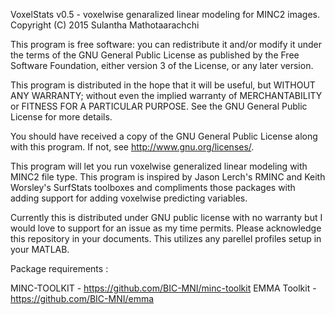 VoxelStats v0.5 - voxelwise genaralized linear modeling for MINC2 images. 
Copyright (C) 2015  Sulantha Mathotaarachchi

This program is free software: you can redistribute it and/or modify
it under the terms of the GNU General Public License as published by
the Free Software Foundation, either version 3 of the License, or
any later version.

This program is distributed in the hope that it will be useful,
but WITHOUT ANY WARRANTY; without even the implied warranty of
MERCHANTABILITY or FITNESS FOR A PARTICULAR PURPOSE.  See the
GNU General Public License for more details.

You should have received a copy of the GNU General Public License
along with this program.  If not, see <http://www.gnu.org/licenses/>.


This program will let you run voxelwise generalized linear modeling with MINC2 file type. This program is inspired by Jason Lerch's RMINC and Keith Worsley's SurfStats toolboxes and compliments those packages with adding support for adding voxelwise predicting variables. 

Currently this is distributed under GNU public license with no warranty but I would love to support for an issue as my time permits. Please acknowledge this repository in your documents. 
This utilizes any parellel profiles setup in your MATLAB. 

Package requirements : 

MINC-TOOLKIT - https://github.com/BIC-MNI/minc-toolkit
EMMA Toolkit - https://github.com/BIC-MNI/emma
